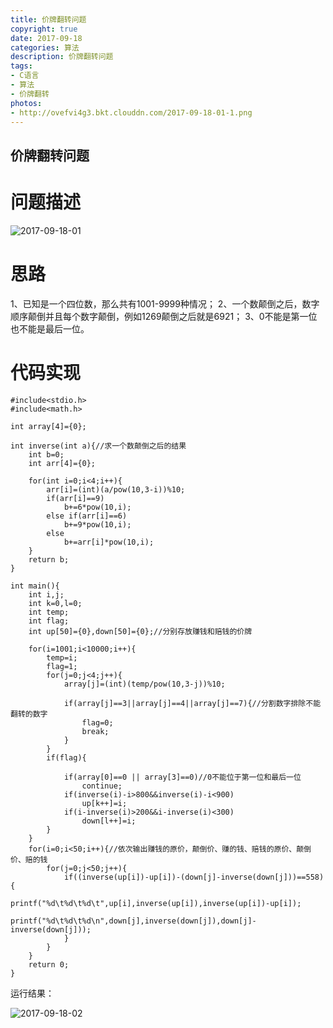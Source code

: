 ```yaml
---
title: 价牌翻转问题
copyright: true
date: 2017-09-18
categories: 算法
description: 价牌翻转问题
tags:
- C语言
- 算法
- 价牌翻转
photos:
- http://ovefvi4g3.bkt.clouddn.com/2017-09-18-01-1.png
---
```


## 价牌翻转问题
<!--more-->

# 问题描述

![2017-09-18-01](http://ovefvi4g3.bkt.clouddn.com/2017-09-18-01-1.png)

# 思路

1、已知是一个四位数，那么共有1001-9999种情况；
2、一个数颠倒之后，数字顺序颠倒并且每个数字颠倒，例如1269颠倒之后就是6921；
3、0不能是第一位也不能是最后一位。

# 代码实现

```
#include<stdio.h>
#include<math.h>

int array[4]={0};

int inverse(int a){//求一个数颠倒之后的结果 
	int b=0;
	int arr[4]={0};
	
	for(int i=0;i<4;i++){
		arr[i]=(int)(a/pow(10,3-i))%10;
		if(arr[i]==9)
			b+=6*pow(10,i);
		else if(arr[i]==6)
			b+=9*pow(10,i);
		else
			b+=arr[i]*pow(10,i);
	}
	return b;
}

int main(){
	int i,j;
	int k=0,l=0;
	int temp;
	int flag;
	int up[50]={0},down[50]={0};//分别存放赚钱和赔钱的价牌
	
	for(i=1001;i<10000;i++){
		temp=i;
		flag=1;
		for(j=0;j<4;j++){
			array[j]=(int)(temp/pow(10,3-j))%10;
			
			if(array[j]==3||array[j]==4||array[j]==7){//分割数字排除不能翻转的数字
				flag=0;
				break;
			}	
		}
		if(flag){
			
			if(array[0]==0 || array[3]==0)//0不能位于第一位和最后一位 
				continue;
			if(inverse(i)-i>800&&inverse(i)-i<900)
				up[k++]=i;
			if(i-inverse(i)>200&&i-inverse(i)<300)
				down[l++]=i;
		}
	}
	for(i=0;i<50;i++){//依次输出赚钱的原价，颠倒价、赚的钱、赔钱的原价、颠倒价、赔的钱
		for(j=0;j<50;j++){
			if((inverse(up[i])-up[i])-(down[j]-inverse(down[j]))==558){	
				printf("%d\t%d\t%d\t",up[i],inverse(up[i]),inverse(up[i])-up[i]);
				printf("%d\t%d\t%d\n",down[j],inverse(down[j]),down[j]-inverse(down[j]));
			}
		}
	}
	return 0;
} 
```

运行结果：

![2017-09-18-02](http://ovefvi4g3.bkt.clouddn.com/2017-09-18-02-1.png)


